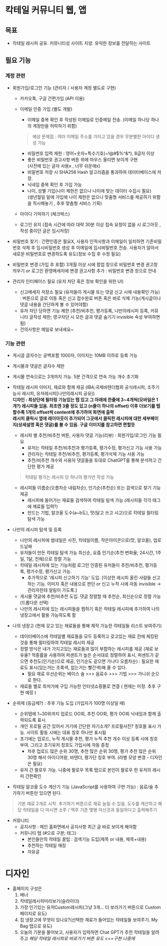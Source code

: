 # 칵테일 커뮤니티 웹, 앱  
## 목표 
- 칵테일 레시피 공유. 커뮤니티성 사이트 지양. 유익한 정보를 전달하는 사이트
## 필요 기능  
### 계정 관련
- 회원가입/로그인 기능 (관리자 / 사용자 계정 별도로 구현)   
	- 카카오톡, 구글 간편가입 (API 이용)
	- 이메일 인증 가입 (별도 개발)
		- 이메일 중복 확인 후 작성된 이메일로 인증메일 전송. (이메일 하나당 하나의 계정만을 허락하기 위함)
		> 예상 문제점 : 여러 이메일 주소를 가지고 있을 경우 무분별한 아이디 생성 가능

		- 비밀번호 입력 제한 : 영어+숫자+특수기호(~!@#$%^&*), 8글자 이상
		- 좋은 비밀번호 권고사항 버튼 위에 마우스 올리면 보이게 구현  
		(사전에 있는 글자 사용x , 너무 쉬운애x) 
		- 비밀번호 저장 시 SHA256 Hash 알고리즘을 통과하여 데이터베이스에 저장.
		- 닉네임 중복 확인 후 가입 가능
		- 나이, 성별 기입(나이 제한은 없으나 나이에 맞는 데이터 수집시 필요)  
		(생년월일 밑에 가입에 나이 제한은 없으나 맞춤형 서비스를 제공하기 위함을 적시해놓기 , 추후 맞춤형 서비스 기획)  
	- 아이디 기억하기 (체크박스)
	- 로그인 유지 (접속 시간에 따라 대략 30분 이상 접속 요청이 없을 시 로그아웃 , 작성 중이던 글은 임시저장)

- 비밀번호 찾기 : 간편인증은 필요X, 사용자 인적사항과 이메일이 일치하면 기존비밀번호 삭제 후 임시비밀번호 생성 후 이메일에 임시비밀번호 전송. 사용자가 알아서 새로운 비밀번호로 변경하도록 유도(정보 수집 후 수정 필요)

- 비밀번호 변경 (가입 후 포함) 3개월 이상 시에 팝업 창으로 비밀번호 변경 권고창 띄우기 or 로그인 환영메세지에 변경 권고사항 추가 : 비밀번호 변경 창으로 안내

- 관리자 인터페이스 필요 (유저 차단 혹은 정보 확인을 위한 UI)
	- 신고메세지 저장소 필요 (유저들이 게시물 또는 댓글 신고 시에 내용확인 가능) : 버튼으로 글로 이동 혹은 신고 접수완료 버튼 혹은 바로 삭제 기능(게시글이나 댓글 내용을 간단하게 볼 수 있어야함)
	- 유저 차단 당하면 기능 제한 (추천/비추천, 평가등록, 나만의레시피 등록, 커뮤니티 글작성 제한; 영구차단 시 모든 글과 댓글 숨기기 invisible 속성 부여하면 됨)
	- 건의사항은 메일로 보내세요~
### 기능 관련
- 게시글 글자수는 공백포함 1000자, 이미지는 10MB 이하로 등록 가능
- 게시물과 댓글은 글자수 제한
- 게시물 연속으로는 3개까지 가능. 5분 간격으로 연속 가능 개수 초기화

- 칵테일 레시피 이미지, 재료와 함께 제공 (IBA;국제바텐더협회 공식레시피, 조주기능사 레시피, 유저레시피[나만의레시피 공유])  
	**디자인 : 최상단에 필터링 기능있는 탭 있고 그 아래에 한줄에 3~4개씩(모바일은 1개?) 레시피들 있음. 최초엔 3줄 정도 있고 (n줄이 하나의 offset) 이후 더보기를 탭할수록 1개의 offset씩 content에 추가하여 화면에 출력**  
	**레시피 클릭시 옆에 레이아웃이 추가되어 그곳에서 클릭한 레시피에 대한 세부페이지(상세설명 혹은 댓글)를 볼 수 있음. 구글 이미지를 참고하면 편할듯**  

	- 레시피 별 추천/비추천 버튼, 사용자 댓글 기능(리뷰) : 회원가입/로그인 기능 필요  
		- 유저는 칵테일 추천/비추천과 평가등록, 평가수정, 평가신고 기능 사용 가능  
		- 관리자는 칵테일 추천/비추천, 평가등록, 평가삭제 기능 사용 가능  
		- 추천/비추천 개수와 사용자 댓글들을 토대로 ChatGPT를 통해 분석하고 간단한 평가 제공
	> 칵테일 평가는 레시피 당 하나의 평가만 작성 가능

	- 레시피들 이름순(오름차순 내림차순), 인기순(추천순) 또는 검색으로 찾기 기능 제공 
		- 레시피에 들어가는 재료들 검색하여 칵테일 탐색 가능 (레시피들 각각 태그에 재료들 입력?)  
		- 만드는 기법, 알코올 도수(a~b도), 맛(달고 쓰고 시고)으로 칵테일 필터링 탐색 가능  

- 나만의 레시피 탐색 및 등록  
	- 나만의 레시피에 썸네일은 사진, 칵테일이름, 작은아이콘으로(맛, 알코올), 업로드날짜
	- 유저들이 만든 칵테일 탐색 가능 최신순, 요즘 인기순(추천 변화율; 24시간, 1주일, 1달, 전체)으로 정렬 가능  
	- 칵테일 레시피에 있는 기능처럼 로그인 인증된 유저들이 추천/비추천, 평가등록, 평가수정, 평가신고 가능.  
		- 추가적으로 '레시피 신고하기 기능' 도입. [이상한 레시피 올린 사람들 신고하는 기능. 이미지 혹은 내용으로 판단 or 신고 누적 시에 자동 invisible -> 관리자한테 알림이 가도록.]  
	- 게시물 댓글에 추천/비추천 도입. 댓글 정렬할 때 추천순, 최신순으로 정렬 가능 (드롭다운 선택)
	- 나만의 레시피에 있는 레시피들을 찜하기 혹은 칵테일 레시피에 추가하여 나의 냉장고에서 활용 가능하도록 함  

- 나의 냉장고 (현재 갖고 있는 재료들을 통해 제작 가능한 칵테일들 리스트 보여주기)  
	- 데이터베이스에 칵테일별 재료들을 모두 등록하고 갖고있는 재료 칸에 체킹된 것을 통해 필터링하여 칵테일 레시피 제공  
	- 정렬 방식은 내가 가지고있는 재료들과 많이 부합하는 레시피를 제공 (재료 보유율? 적중률을 사용하여 퍼센트가 높은 순서대로 정렬하여 표시, 퍼센트가 같으면 추천도(인기순)으로 제공, 인기순도 같으면 가나다 오름차순) : 필요한 재료도 표시(있는거는 초록색, 없는거는 빨간색)해 줄 수 있다.
		- 필요 재료 우선순위는 베이스 술 >>> 음료수 >>> 기법 >>> 가니쉬 순으로 한다. 
	- 재료들 별로 최저가에 구입 가능한 인터넷쇼핑몰로 연결 ( 현재는 미정. 추후 구현 예정 )  

- 순위제 (등급제?) : 추후 기능 도입 (가입자가 100명 이상일 때)
	- 순위탭에 1~30위까지 업로드 OO회, 추천 OO회, 평가 OO회 닉네임과 함께 출력되도록 표시.
	- 개인 프로필 공간 있어서 거기에 간단한 자기소개? 프로필사진? 칭호들 표시 가능. 사이트 활동 시에는 대표 칭호 하나만 표시됨
	- 초기에는 업로드, 누적 게시물 추천, 평가 누적 추천 개수 이상 등록 시에 칭호 부여. 그리고 초기유저 칭호도 가입시에 자동 증정
		- 차후 업로드 많은 순위 30명, 추천 많은 순위 30명, 평가 추천 많은 순위 30명 해서 아이디어왕, 바텐더, 평가단 칭호 부여. (라벨 모양 변경 - 디자인은 필요)
	- 유저 간 팔로우 가능. 나중에 팔로우 목록 탭으로 본인이 팔로우 한 유저의 레시피 간편확인

- 칵테일 알코올 도수 계산기 기능 (JavaScript를 사용하여 구현 가능) : 음료/술 추가하기 버튼만 있으면 된다.
> 기본 재료 2개로 시작. 추가하기 버튼으로 재료 늘릴 수 있음. 도수를 계산하고 해당 칵테일을 다 마시면 소주 / 맥주 기준 몇병 마신것과 동일하다고 출력해주기

- 커뮤니티  
	- 공지사항 : 메인 홈화면에서 공지사항 최근 글 바로 보이게 해야함
	- 커뮤니티 탭 (#으로 구분; 태그)
		- 본인들만의 칵테일 꿀팁 : 검색기능 도입(제목 or 내용, 제목+내용)
		- 추천하는 칵테일 매장
		- 자유글


# 디자인
- 홈페이지 구성은
	1. 배너
	2. 칵테일레시피미리보기(슬라이더)
	3. 가장 인기있는 유저Custom레시피(그냥 3개... 더 보러가기 버튼으로 Custom페이지로 유도)
	4. 집 냉장고에 무엇이 있나요?(선택한 재료가 들어있는 칵테일들 보여주기. My Bag 탭으로 유도)
	5. 오늘의 기분을 물어보고, 사용자가 입력하면 Chat GPT가 추천 칵테일을 알려주고 *해당 칵테일 레시피로 바로가기 버튼 유도 <==구현 나중에*